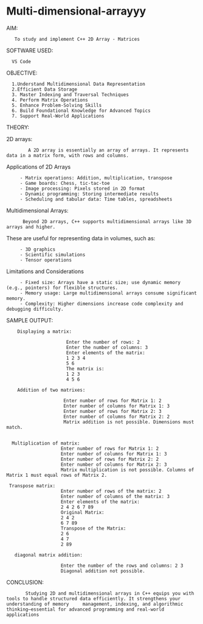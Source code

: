 # Multi-dimensional-arrayyy

AIM:

       To study and implement C++ 2D Array - Matrices


SOFTWARE USED:

      VS Code


OBJECTIVE:

      1.Understand Multidimensional Data Representation
      2.Efficient Data Storage
      3. Master Indexing and Traversal Techniques
      4. Perform Matrix Operations
      5. Enhance Problem-Solving Skills
      6. Build Foundational Knowledge for Advanced Topics
      7. Support Real-World Applications


THEORY:

 2D arrays:

            A 2D array is essentially an array of arrays. It represents data in a matrix form, with rows and columns.

 Applications of 2D Arrays
 
         - Matrix operations: Addition, multiplication, transpose
         - Game boards: Chess, tic-tac-toe
         - Image processing: Pixels stored in 2D format
         - Dynamic programming: Storing intermediate results
         - Scheduling and tabular data: Time tables, spreadsheets

Multidimensional Arrays:

          Beyond 2D arrays, C++ supports multidimensional arrays like 3D arrays and higher.
         

These are useful for representing data in volumes, such as:
         
         - 3D graphics
         - Scientific simulations
         - Tensor operations

Limitations and Considerations

         - Fixed size: Arrays have a static size; use dynamic memory (e.g., pointers) for flexible structures.
         - Memory usage: Large multidimensional arrays consume significant memory.
         - Complexity: Higher dimensions increase code complexity and debugging difficulty.


SAMPLE OUTPUT:

        Displaying a matrix:

                          Enter the number of rows: 2
                          Enter the number of columns: 3
                          Enter elements of the matrix:
                          1 2 3 4
                          5 6
                          The matrix is:
                          1 2 3 
                          4 5 6

        Addition of two matrixes: 

                         Enter number of rows for Matrix 1: 2
                         Enter number of columns for Matrix 1: 3
                         Enter number of rows for Matrix 2: 3
                         Enter number of columns for Matrix 2: 2
                         Matrix addition is not possible. Dimensions must match.


      Multiplication of matrix:
                        Enter number of rows for Matrix 1: 2
                        Enter number of columns for Matrix 1: 3
                        Enter number of rows for Matrix 2: 2
                        Enter number of columns for Matrix 2: 3
                        Matrix multiplication is not possible. Columns of Matrix 1 must equal rows of Matrix 2.

     Transpose matrix:
                        Enter number of rows of the matrix: 2
                        Enter number of columns of the matrix: 3
                        Enter elements of the matrix:
                        2 4 2 6 7 89
                        Original Matrix:
                        2 4 2 
                        6 7 89 
                        Transpose of the Matrix:
                        2 6 
                        4 7 
                        2 89 

       diagonal matrix addition:

                        Enter the number of the rows and columns: 2 3
                        Diagonal addition not possible.


CONCLUSION:

           Studying 2D and multidimensional arrays in C++ equips you with tools to handle structured data efficiently. It strengthens your understanding of memory     management, indexing, and algorithmic thinking—essential for advanced programming and real-world applications


                        
